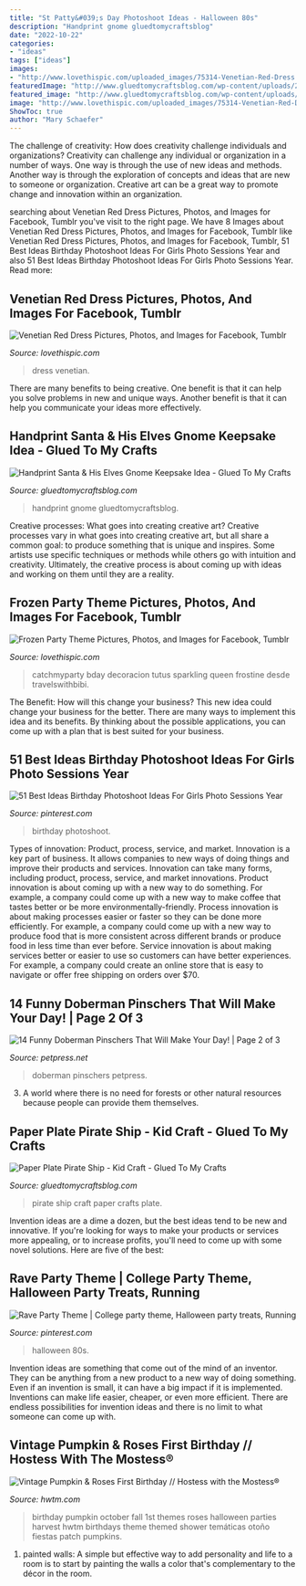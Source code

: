 ```yaml
---
title: "St Patty&#039;s Day Photoshoot Ideas - Halloween 80s"
description: "Handprint gnome gluedtomycraftsblog"
date: "2022-10-22"
categories:
- "ideas"
tags: ["ideas"]
images:
- "http://www.lovethispic.com/uploaded_images/75314-Venetian-Red-Dress.jpg"
featuredImage: "http://www.gluedtomycraftsblog.com/wp-content/uploads/2015/05/pirate-ship-1.jpg"
featured_image: "http://www.gluedtomycraftsblog.com/wp-content/uploads/2015/05/pirate-ship-1.jpg"
image: "http://www.lovethispic.com/uploaded_images/75314-Venetian-Red-Dress.jpg"
ShowToc: true
author: "Mary Schaefer"
---
```



The challenge of creativity: How does creativity challenge individuals and organizations?
Creativity can challenge any individual or organization in a number of ways. One way is through the use of new ideas and methods. Another way is through the exploration of concepts and ideas that are new to someone or organization. Creative art can be a great way to promote change and innovation within an organization.

	

		
searching about Venetian Red Dress Pictures, Photos, and Images for Facebook, Tumblr you've visit to the right page. We have 8 Images about Venetian Red Dress Pictures, Photos, and Images for Facebook, Tumblr like Venetian Red Dress Pictures, Photos, and Images for Facebook, Tumblr, 51 Best Ideas Birthday Photoshoot Ideas For Girls Photo Sessions Year and also 51 Best Ideas Birthday Photoshoot Ideas For Girls Photo Sessions Year. Read more:
		
    
## Venetian Red Dress Pictures, Photos, And Images For Facebook, Tumblr

<img loading=lazy src="http://www.lovethispic.com/uploaded_images/75314-Venetian-Red-Dress.jpg" onerror="this.onerror=null;this.src='https://tse3.mm.bing.net/th?id=OIP.3eazkh0VqTweTg2pTq_AHwHaK3&amp;pid=15.1';" alt="Venetian Red Dress Pictures, Photos, and Images for Facebook, Tumblr">

_Source: lovethispic.com_

>dress venetian. 

	

There are many benefits to being creative. One benefit is that it can help you solve problems in new and unique ways. Another benefit is that it can help you communicate your ideas more effectively.

    
## Handprint Santa &amp; His Elves Gnome Keepsake Idea - Glued To My Crafts

<img loading=lazy src="https://www.gluedtomycraftsblog.com/wp-content/uploads/2020/11/handprint-santas-helper-keepsake-idea-for-christmas-1.jpg" onerror="this.onerror=null;this.src='https://tse3.mm.bing.net/th?id=OIP.qfGcym7geY-T1GCsNcoWxgHaE8&amp;pid=15.1';" alt="Handprint Santa &amp; His Elves Gnome Keepsake Idea - Glued To My Crafts">

_Source: gluedtomycraftsblog.com_

>handprint gnome gluedtomycraftsblog. 

	

Creative processes: What goes into creating creative art?
Creative processes vary in what goes into creating creative art, but all share a common goal: to produce something that is unique and inspires. Some artists use specific techniques or methods while others go with intuition and creativity. Ultimately, the creative process is about coming up with ideas and working on them until they are a reality.

    
## Frozen Party Theme Pictures, Photos, And Images For Facebook, Tumblr

<img loading=lazy src="http://www.lovethispic.com/uploaded_images/168604-Frozen-Party-Theme.jpg" onerror="this.onerror=null;this.src='https://tse1.mm.bing.net/th?id=OIP.r3G9ZjXC-rK1OQOW_5Q_GgHaOv&amp;pid=15.1';" alt="Frozen Party Theme Pictures, Photos, and Images for Facebook, Tumblr">

_Source: lovethispic.com_

>catchmyparty bday decoracion tutus sparkling queen frostine desde travelswithbibi. 

	

The Benefit: How will this change your business?
This new idea could change your business for the better. There are many ways to implement this idea and its benefits. By thinking about the possible applications, you can come up with a plan that is best suited for your business.

    
## 51 Best Ideas Birthday Photoshoot Ideas For Girls Photo Sessions Year

<img loading=lazy src="https://i.pinimg.com/736x/b2/68/1f/b2681f8bc6ea9b186b8f2fad6dfe7cc9.jpg" onerror="this.onerror=null;this.src='https://tse2.mm.bing.net/th?id=OIP.EMmGwNpfIdXplGh97dWSWwAAAA&amp;pid=15.1';" alt="51 Best Ideas Birthday Photoshoot Ideas For Girls Photo Sessions Year">

_Source: pinterest.com_

>birthday photoshoot. 

	

Types of innovation: Product, process, service, and market.
Innovation is a key part of business. It allows companies to new ways of doing things and improve their products and services. Innovation can take many forms, including product, process, service, and market innovations. 
Product innovation is about coming up with a new way to do something. For example, a company could come up with a new way to make coffee that tastes better or be more environmentally-friendly. Process innovation is about making processes easier or faster so they can be done more efficiently. For example, a company could come up with a new way to produce food that is more consistent across different brands or produce food in less time than ever before. Service innovation is about making services better or easier to use so customers can have better experiences. For example, a company could create an online store that is easy to navigate or offer free shipping on orders over $70.

    
## 14 Funny Doberman Pinschers That Will Make Your Day! | Page 2 Of 3

<img loading=lazy src="https://petpress.net/wp-content/uploads/2019/10/dob30.jpg" onerror="this.onerror=null;this.src='https://tse3.mm.bing.net/th?id=OIP.0u0UdgEZBcFmTdj8-5A8GgHaHa&amp;pid=15.1';" alt="14 Funny Doberman Pinschers That Will Make Your Day! | Page 2 of 3">

_Source: petpress.net_

>doberman pinschers petpress. 

	

3. A world where there is no need for forests or other natural resources because people can provide them themselves. 

    
## Paper Plate Pirate Ship - Kid Craft - Glued To My Crafts

<img loading=lazy src="http://www.gluedtomycraftsblog.com/wp-content/uploads/2015/05/pirate-ship-1.jpg" onerror="this.onerror=null;this.src='https://tse3.mm.bing.net/th?id=OIP.yf6sW1mJzZZcOJIjtl2ZagHaLH&amp;pid=15.1';" alt="Paper Plate Pirate Ship - Kid Craft - Glued To My Crafts">

_Source: gluedtomycraftsblog.com_

>pirate ship craft paper crafts plate. 

	

Invention ideas are a dime a dozen, but the best ideas tend to be new and innovative. If you're looking for ways to make your products or services more appealing, or to increase profits, you'll need to come up with some novel solutions. Here are five of the best: 

    
## Rave Party Theme | College Party Theme, Halloween Party Treats, Running

<img loading=lazy src="https://i.pinimg.com/736x/cf/33/86/cf338633d661f588e511f51e0894ec15.jpg" onerror="this.onerror=null;this.src='https://tse2.mm.bing.net/th?id=OIP.AC-fLms7q4RDqvQdGNGAbwHaFj&amp;pid=15.1';" alt="Rave Party Theme | College party theme, Halloween party treats, Running">

_Source: pinterest.com_

>halloween 80s. 

	

Invention ideas are something that come out of the mind of an inventor. They can be anything from a new product to a new way of doing something. Even if an invention is small, it can have a big impact if it is implemented. Inventions can make life easier, cheaper, or even more efficient. There are endless possibilities for invention ideas and there is no limit to what someone can come up with.

    
## Vintage Pumpkin &amp; Roses First Birthday // Hostess With The Mostess®

<img loading=lazy src="https://www.hwtm.com/wp-content/uploads/2011/11/VintagePumpkin1stBday_14.jpg" onerror="this.onerror=null;this.src='https://tse1.mm.bing.net/th?id=OIP.e1m5yeLsVg0qoxmpoEkohQHaJx&amp;pid=15.1';" alt="Vintage Pumpkin &amp; Roses First Birthday // Hostess with the Mostess®">

_Source: hwtm.com_

>birthday pumpkin october fall 1st themes roses halloween parties harvest hwtm birthdays theme themed shower temáticas otoño fiestas patch pumpkins. 

	

1. painted walls: A simple but effective way to add personality and life to a room is to start by painting the walls a color that's complementary to the décor in the room.


